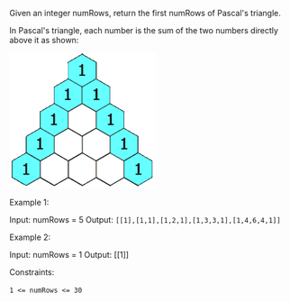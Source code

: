Given an integer numRows, return the first numRows of Pascal's triangle.

In Pascal's triangle, each number is the sum of the two numbers directly above it as shown:

![alt text](PascalTriangleAnimated2.gif)

Example 1:

Input: numRows = 5
Output: `[[1],[1,1],[1,2,1],[1,3,3,1],[1,4,6,4,1]]`

Example 2:

Input: numRows = 1
Output: [[1]]

 

Constraints:

  `1 <= numRows <= 30 `

